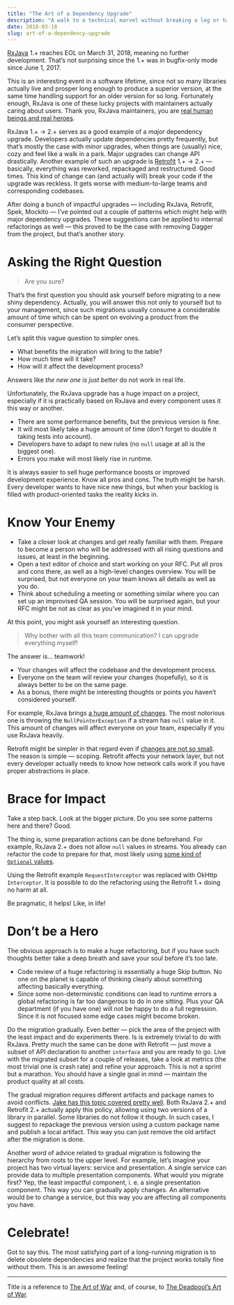 ```yaml
---
title: "The Art of a Dependency Upgrade"
description: "A walk to a technical marvel without breaking a leg or two."
date: 2018-03-18
slug: art-of-a-dependency-upgrade
---
```


[RxJava](https://github.com/ReactiveX/RxJava) 1.+ reaches EOL on March 31, 2018,
meaning no further development. That’s not surprising since the 1.+ was
in bugfix-only mode since June 1, 2017.

This is an interesting event in a software lifetime, since not so many libraries
actually live and prosper long enough to produce a superior version, at the same time handling
support for an older version for so long. Fortunately enough, RxJava is one of these lucky projects
with maintainers actually caring about users.
Thank you, RxJava maintainers, you are [real human beings and real heroes](https://www.youtube.com/watch?v=-DSVDcw6iW8).

RxJava 1.+ → 2.+ serves as a good example of a _major_ dependency upgrade.
Developers actually update dependencies pretty frequently, but that’s mostly the case with _minor_ upgrades,
when things are (usually) nice, cozy and feel like a walk in a park.
Major upgrades can change API drastically. Another example of such an upgrade
is [Retrofit](https://github.com/square/retrofit/) 1.+ → 2.+ —
basically, everything was reworked, repackaged and restructured. Good times.
This kind of change can (and actually will) break your code if the upgrade was reckless.
It gets worse with medium-to-large teams and corresponding codebases.

After doing a bunch of impactful upgrades — including RxJava, Retrofit, Spek, Mockito —
I’ve pointed out a couple of patterns which might help with major dependency upgrades.
These suggestions can be applied to internal refactorings as well — this proved to be
the case with removing Dagger from the project, but that’s another story.

# Asking the Right Question

> Are you sure?

That’s the first question you should ask yourself before migrating to a new shiny dependency.
Actually, you will answer this not only to yourself but to your management, since such
migrations usually consume a considerable amount of time which can be spent on evolving
a product from the consumer perspective.

Let’s split this vague question to simpler ones.

* What benefits the migration will bring to the table?
* How much time will it take?
* How will it affect the development process?

Answers like _the new one is just better_ do not work in real life.

Unfortunately, the RxJava upgrade has a huge impact on a project,
especially if it is practically based on RxJava and every component uses it this way or another.

* There are some performance benefits, but the previous version is fine.
* It will most likely take a huge amount of time (don’t forget to double it taking tests into account).
* Developers have to adapt to new rules (no `null` usage at all is the biggest one).
* Errors you make will most likely rise in runtime.

It is always easier to sell huge performance boosts or improved development experience.
Know all pros and cons. The truth might be harsh. Every developer wants to have nice new things,
but when your backlog is filled with product-oriented tasks the reality kicks in.

# Know Your Enemy

* Take a closer look at changes and get really familiar with them.
  Prepare to become a person who will be addressed with all rising questions and issues,
  at least in the beginning.
* Open a text editor of choice and start working on your RFC.
  Put all pros and cons there, as well as a high-level changes overview.
  You will be surprised, but not everyone on your team knows all details as well as you do.
* Think about scheduling a meeting or something similar where you can set up
  an improvised QA session. You will be surprised again, but your RFC might be
  not as clear as you’ve imagined it in your mind.

At this point, you might ask yourself an interesting question.

> Why bother with all this team communication? I can upgrade everything myself!

The answer is... teamwork!

* Your changes will affect the codebase and the development process.
* Everyone on the team will review your changes (hopefully), so it is always better to be on the same page.
* As a bonus, there might be interesting thoughts or points you haven’t considered yourself.

For example, RxJava brings [a huge amount of changes](https://github.com/ReactiveX/RxJava/wiki/What's-different-in-2.0).
The most notorious one is throwing the `NullPointerException` if a stream has `null` value in it.
This amount of changes will affect everyone on your team, especially if you use RxJava heavily.

Retrofit might be simpler in that regard even if [changes are not so small](https://github.com/square/retrofit/blob/master/CHANGELOG.md#version-200-2016-03-11).
The reason is simple — scoping. Retrofit affects your network layer, but not every developer
actually needs to know how network calls work if you have proper abstractions in place.

# Brace for Impact

Take a step back. Look at the bigger picture. Do you see some patterns here and there? Good.

The thing is, some preparation actions can be done beforehand. For example, RxJava 2.+
does not allow `null` values in streams. You already can refactor the code to prepare for that,
most likely using [some kind of `Optional` values](https://github.com/gojuno/koptional).

Using the Retrofit example `RequestInterceptor` was replaced with OkHttp `Interceptor`.
It is possible to do the refactoring using the Retrofit 1.+ doing no harm at all.

Be pragmatic, it helps! Like, in life!

# Don’t be a Hero

The obvious approach is to make a huge refactoring, but if you have such thoughts
better take a deep breath and save your soul before it’s too late.

* Code review of a huge refactoring is essentially a huge Skip button.
  No one on the planet is capable of thinking clearly about something affecting basically everything.
* Since some non-deterministic conditions can lead to runtime errors
  a global refactoring is far too dangerous to do in one sitting.
  Plus your QA department (if you have one) will not be happy to do a full regression.
  Since it is not focused some edge cases might become broken.

Do the migration gradually. Even better — pick the area of the project with the least impact
and do experiments there. Is is extremely trivial to do with RxJava. Pretty much
the same can be done with Retrofit — just move a subset of API declaration
to another `interface` and you are ready to go. Live with the migrated subset
for a couple of releases, take a look at metrics (the most trivial one is crash rate)
and refine your approach. This is not a sprint but a marathon. You should have
a single goal in mind — maintain the product quality at all costs.

The gradual migration requires different artifacts and package names to avoid conflicts.
[Jake has this topic covered pretty well](http://jakewharton.com/java-interoperability-policy-for-major-version-updates/).
Both RxJava 2.+ and Retrofit 2.+ actually apply this policy, allowing using two versions of a library
in parallel. Some libraries do not follow it though. In such cases, I suggest to repackage
the previous version using a custom package name and publish a local artifact. This way you can just remove
the old artifact after the migration is done.

Another word of advice related to gradual migration is following the hierarchy from roots to the upper level.
For example, let’s imagine your project has two virtual layers: service and presentation.
A single service can provide data to multiple presentation components. What would you migrate first?
Yep, the least impactful component, i. e. a single presentation component. This way you can gradually
apply changes. An alternative would be to change a service, but this way you are affecting all components you have.

# Celebrate!

Got to say this. The most satisfying part of a long-running migration is to delete obsolete dependencies
and realize that the project works totally fine without them. This is an awesome feeling!

---

Title is a reference to [The Art of War](https://en.wikipedia.org/wiki/The_Art_of_War) and, of course,
to [The Deadpool’s Art of War](http://marvel.wikia.com/wiki/Deadpool%27s_Art_of_War_Vol_1).
